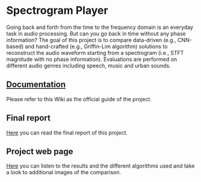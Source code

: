 # Spectrogram Player
Going back and forth from the time to the frequency domain is an everyday task in audio processing. But can you go back in time without any phase information? The goal of this project is to compare data-driven (e.g., CNN-based) and hand-crafted (e.g., Griffin-Lim algorithm) solutions to reconstruct the audio waveform starting from a spectrogram (i.e., STFT magnitude with no phase information). Evaluations are performed on different audio genres including speech, music and urban sounds.

## [Documentation](https://github.com/michele-perrone/SpectrogramPlayer/wiki)
Please refer to this Wiki as the official guide of the project.

## Final report
[Here]() you can read the final report of this project.

## Project web page
[Here](http://micheleperrone.it/spectrogramplayer/) you can listen to the results and the different algorithms used and take a look to additional images of the comparison.
